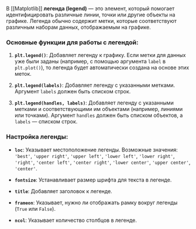 В [[Matplotlib]] **легенда (legend)** — это элемент, который помогает идентифицировать различные линии, точки или другие объекты на графике. Легенда обычно содержит метки, которые соответствуют различным наборам данных, отображаемым на графике.

### Основные функции для работы с легендой:

1. **`plt.legend()`**: Добавляет легенду к графику. Если метки для данных уже были заданы (например, с помощью аргумента `label` в `plt.plot()`), то легенда будет автоматически создана на основе этих меток.
    
2. **`plt.legend(labels)`**: Добавляет легенду с указанными метками. Аргумент `labels` должен быть списком строк.
    
3. **`plt.legend(handles, labels)`**: Добавляет легенду с указанными метками и соответствующими им объектами (например, линиями или точками). Аргумент `handles` должен быть списком объектов, а `labels` — списком строк.
### Настройка легенды:

- **`loc`**: Указывает местоположение легенды. Возможные значения: `'best'`, `'upper right'`, `'upper left'`, `'lower left'`, `'lower right'`, `'right'`, `'center left'`, `'center right'`, `'lower center'`, `'upper center'`, `'center'`.
    
- **`fontsize`**: Устанавливает размер шрифта для текста в легенде.
    
- **`title`**: Добавляет заголовок к легенде.
    
- **`frameon`**: Указывает, нужно ли отображать рамку вокруг легенды (`True` или `False`).
    
- **`ncol`**: Указывает количество столбцов в легенде.
